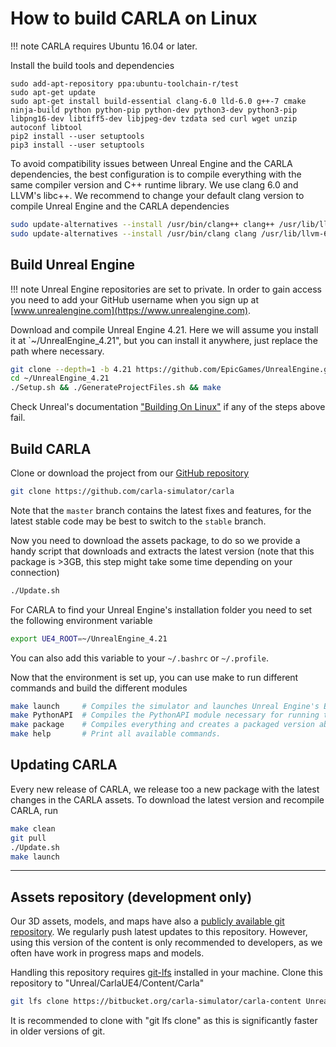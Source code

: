<h1>How to build CARLA on Linux</h1>

!!! note
    CARLA requires Ubuntu 16.04 or later.

Install the build tools and dependencies

```
sudo add-apt-repository ppa:ubuntu-toolchain-r/test
sudo apt-get update
sudo apt-get install build-essential clang-6.0 lld-6.0 g++-7 cmake ninja-build python python-pip python-dev python3-dev python3-pip libpng16-dev libtiff5-dev libjpeg-dev tzdata sed curl wget unzip autoconf libtool
pip2 install --user setuptools
pip3 install --user setuptools
```

To avoid compatibility issues between Unreal Engine and the CARLA dependencies,
the best configuration is to compile everything with the same compiler version
and C++ runtime library. We use clang 6.0 and LLVM's libc++. We recommend to
change your default clang version to compile Unreal Engine and the CARLA
dependencies

```sh
sudo update-alternatives --install /usr/bin/clang++ clang++ /usr/lib/llvm-6.0/bin/clang++ 102
sudo update-alternatives --install /usr/bin/clang clang /usr/lib/llvm-6.0/bin/clang 102
```

Build Unreal Engine
-------------------

!!! note
    Unreal Engine repositories are set to private. In order to gain access you
    need to add your GitHub username when you sign up at
    [www.unrealengine.com](https://www.unrealengine.com).

Download and compile Unreal Engine 4.21. Here we will assume you install it at
`~/UnrealEngine_4.21", but you can install it anywhere, just replace the path
where necessary.

```sh
git clone --depth=1 -b 4.21 https://github.com/EpicGames/UnrealEngine.git ~/UnrealEngine_4.21
cd ~/UnrealEngine_4.21
./Setup.sh && ./GenerateProjectFiles.sh && make
```

Check Unreal's documentation
["Building On Linux"](https://wiki.unrealengine.com/Building_On_Linux) if any of
the steps above fail.

Build CARLA
-----------

Clone or download the project from our
[GitHub repository](https://github.com/carla-simulator/carla)

```sh
git clone https://github.com/carla-simulator/carla
```

Note that the `master` branch contains the latest fixes and features, for the
latest stable code may be best to switch to the `stable` branch.

Now you need to download the assets package, to do so we provide a handy script
that downloads and extracts the latest version (note that this package is >3GB,
this step might take some time depending on your connection)

```sh
./Update.sh
```

For CARLA to find your Unreal Engine's installation folder you need to set the
following environment variable

```sh
export UE4_ROOT=~/UnrealEngine_4.21
```

You can also add this variable to your `~/.bashrc` or `~/.profile`.

Now that the environment is set up, you can use make to run different commands
and build the different modules

```sh
make launch     # Compiles the simulator and launches Unreal Engine's Editor.
make PythonAPI  # Compiles the PythonAPI module necessary for running the Python examples.
make package    # Compiles everything and creates a packaged version able to run without UE4 editor.
make help       # Print all available commands.
```

Updating CARLA
--------------

Every new release of CARLA, we release too a new package with the latest changes
in the CARLA assets. To download the latest version and recompile CARLA, run

```sh
make clean
git pull
./Update.sh
make launch
```

- - -

<h2>Assets repository (development only)</h2>

Our 3D assets, models, and maps have also a
[publicly available git repository][contentrepolink]. We regularly push latest
updates to this repository. However, using this version of the content is only
recommended to developers, as we often have work in progress maps and models.

Handling this repository requires [git-lfs][gitlfslink] installed in your
machine. Clone this repository to "Unreal/CarlaUE4/Content/Carla"

```sh
git lfs clone https://bitbucket.org/carla-simulator/carla-content Unreal/CarlaUE4/Content/Carla
```

It is recommended to clone with "git lfs clone" as this is significantly faster
in older versions of git.

[contentrepolink]: https://bitbucket.org/carla-simulator/carla-content
[gitlfslink]: https://git-lfs.github.com/
